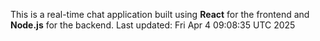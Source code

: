 This is a real-time chat application built using **React** for the frontend and **Node.js** for the backend.
Last updated: Fri Apr  4 09:08:35 UTC 2025
